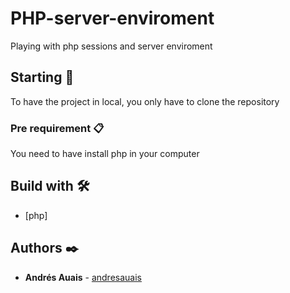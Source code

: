 # PHP-server-enviroment

Playing with php sessions and server enviroment

## Starting 🚀

To have the project in local, you only have to clone the repository


### Pre requirement 📋

You need to have install php in your computer

## Build with 🛠️

* [php]

## Authors ✒️

* **Andrés Auais** - [andresauais](https://github.com/andresauais)